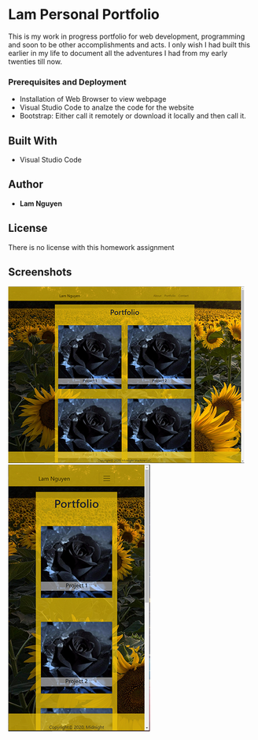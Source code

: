 # Lam Personal Portfolio

This is my work in progress portfolio for web development, programming and soon to be other accomplishments and acts. I only wish I had built this earlier in my life to document all the adventures I had from my early twenties till now.

### Prerequisites and Deployment

* Installation of Web Browser to view webpage
* Visual Studio Code to analze the code for the website
* Bootstrap: Either call it remotely or download it locally and then call it.

## Built With

* Visual Studio Code

## Author

* **Lam Nguyen**

## License

There is no license with this homework assignment

## Screenshots

![Portfolio image desktop sized](assets/images/Portfolio_01.PNG) <br>
![portfolio image mobile sized](assets/images/Portfolio_02.PNG)
